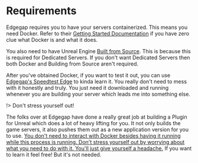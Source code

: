 # Requirements

Edgegap requires you to have your servers containerized. This means you need Docker. Refer to their [Getting Started Documentation](https://docs.docker.com/guides/getting-started/) if you have zero clue what Docker is and what it does.

You also need to have Unreal Engine [Built from Source](https://dev.epicgames.com/documentation/en-us/unreal-engine/setting-up-dedicated-servers-in-unreal-engine). This is because this is required for Dedicated Servers. If you don't want Dedicated Servers then both Docker and Building from Source aren't required.

After you've obtained Docker, if you want to test it out, you can use [Edgegap's Speedtest Edge](https://docs.edgegap.com/docs/tools-and-integrations/container/docker) to kinda learn it. You really don't need to mess with it honestly and truly. You just need it downloaded and running whenever you are building your server which leads me into something else.

!> Don't stress yourself out!

The folks over at Edgegap have done a really great job at building a Plugin for Unreal which does a lot of heavy lifting for you. It not only builds the game servers, it also pushes them out as a new application version for you to use. <u>You don't need to interact with Docker besides having it running while this process is running. Don't stress yourself out by worrying about what you need to do with it. You'll just give yourself a headache.</u> If you want to learn it feel free! But it's not needed.

